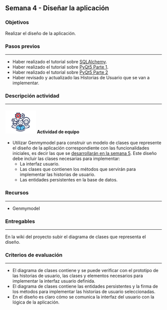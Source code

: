 ## Semana 4 - Diseñar la aplicación

### Objetivos

Realizar el diseño de la aplicación. 

### Pasos previos

---

* Haber realizado el tutorial sobre  [SQLAlchemy](https://misovirtual.virtual.uniandes.edu.co/codelabs/tutorial-SQLAlchemy-Python/index.html#0).
* Haber realizado el tutorial sobre [PyQt5 Parte 1](https://misovirtual.virtual.uniandes.edu.co/codelabs/interfaces-graficas-pyqt5/index.html).
* Haber realizado el tutorial sobre [PyQt5 Parte 2](https://misovirtual.virtual.uniandes.edu.co/codelabs/interfaces-graficas-pyqt5-parte-2/index.html)
* Haber revisado y actualizado las Historias de Usuario que se van a implementar. 
  
  
### Descripción actividad
---
#### ![](./../../assets/images/grupo.png) Actividad de equipo

* Utilizar Genmymodel para construir un modelo de clases que represente el diseño de la aplicación correspondiente con las funcionalidades iniciales, es decir las que se [desarrollarán en la semana 5](./../semana5/MT1PEA-PlanDesarrolloHistorias202020.md). Este diseño debe incluir las clases necesarias para implementar:
  * La interfaz usuario.
  * Las clases que contienen los métodos que servirán para implementar las historias de usuario. 
  * Las entidades persistentes en la base de datos.

### Recursos

---
*   Genmymodel
  
### Entregables
---
En la wiki del proyecto subir el diagrama de clases que representa el diseño.

### Criterios de evaluación

---

* El diagrama de clases contiene y se puede verificar con el prototipo de las historias de usuario, las clases y elementos necesarios para implementar la interfaz usuario definida. 
* El diagrama de clases contiene las entidades persistentes y la firma de los métodos para implementar las historias de usuario seleccionadas.
* En el diseño es claro cómo se comunica la interfaz del usuario con la lógica de la aplicación.
